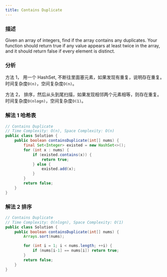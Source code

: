 ```yaml
---
title: Contains Duplicate
---
```


### 描述

Given an array of integers, find if the array contains any duplicates. Your function should return true if any value appears at least twice in the array, and it should return false if every element is distinct.

### 分析

方法 1， 用一个 HashSet, 不断往里面塞元素，如果发现有重复，说明存在重复。时间复杂度`O(n)`，空间复杂度`O(n)`。

方法 2， 排序，然后从头到尾扫描，如果发现相邻两个元素相等，则存在重复。时间复杂度`O(nlogn)`，空间复杂度`O(1)`。

### 解法 1 哈希表

```java
// Contains Duplicate
// Time Complexity: O(n), Space Complexity: O(n)
public class Solution {
    public boolean containsDuplicate(int[] nums) {
        final Set<Integer> existed = new HashSet<>();
        for (int x : nums) {
            if (existed.contains(x)) {
                return true;
            } else {
                existed.add(x);
            }
        }
        return false;
    }
}
```

### 解法 2 排序

```java
// Contains Duplicate
// Time Complexity: O(nlogn), Space Complexity: O(1)
public class Solution {
    public boolean containsDuplicate(int[] nums) {
        Arrays.sort(nums);

        for (int i = 1; i < nums.length; ++i) {
            if (nums[i-1] == nums[i]) return true;
        }
        return false;
    }
}
```
